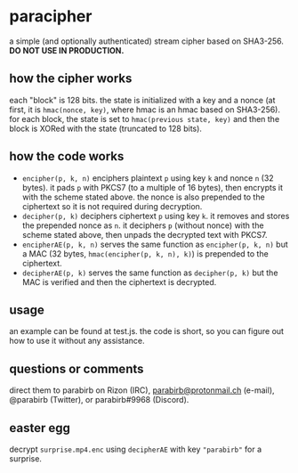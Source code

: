 # paracipher
a simple (and optionally authenticated) stream cipher based on SHA3-256. **DO NOT USE IN PRODUCTION.**

## how the cipher works
each "block" is 128 bits. the state is initialized with a key and a nonce (at first, it is `hmac(nonce, key)`, where hmac is an hmac based on SHA3-256). for each block, the state is set to `hmac(previous state, key)` and then the block is XORed with the state (truncated to 128 bits).

## how the code works
* `encipher(p, k, n)` enciphers plaintext `p` using key `k` and nonce `n` (32 bytes). it pads `p` with PKCS7 (to a multiple of 16 bytes), then encrypts it with the scheme stated above. the nonce is also prepended to the ciphertext so it is not required during decryption.
* `decipher(p, k)` deciphers ciphertext `p` using key `k`. it removes and stores the prepended nonce as `n`. it deciphers `p` (without nonce) with the scheme stated above, then unpads the decrypted text with PKCS7.
* `encipherAE(p, k, n)` serves the same function as `encipher(p, k, n)` but a MAC (32 bytes, `hmac(encipher(p, k, n), k)`) is prepended to the ciphertext.
* `decipherAE(p, k)` serves the same function as `decipher(p, k)` but the MAC is verified and then the ciphertext is decrypted.

## usage
an example can be found at test.js. the code is short, so you can figure out how to use it without any assistance.

## questions or comments
direct them to parabirb on Rizon (IRC), parabirb@protonmail.ch (e-mail), @parabirb (Twitter), or parabirb#9968 (Discord).

## easter egg
decrypt `surprise.mp4.enc` using `decipherAE` with key `"parabirb"` for a surprise.
